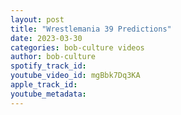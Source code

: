 ```yaml
---
layout: post
title: "Wrestlemania 39 Predictions"
date: 2023-03-30
categories: bob-culture videos
author: bob-culture
spotify_track_id: 
youtube_video_id: mgBbk7Dq3KA
apple_track_id: 
youtube_metadata: 
---
```

